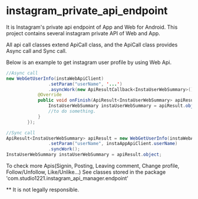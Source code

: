 # instagram_private_api_endpoint
It is Instagram's private api endpoint of App and Web for Android.
This project contains several instagram private API of Web and App.

All api call classes extend ApiCall class, and the ApiCall class provides Async call and Sync call.

Below is an example to get instagram user profile by using Web Api.

```java
//Async call
new WebGetUserInfo(instaWebApiClient)
                .setParam("userName", '...')
                .asyncWork(new ApiResultCallback<InstaUserWebSummary>() {
            @Override
            public void onFinish(ApiResult<InstaUserWebSummary> apiResult) {
                InstaUserWebSummary instaUserWebSummary = apiResult.object;
                //to do something.
            }
        });
```

```java
//Sync call
ApiResult<InstaUserWebSummary> apiResult = new WebGetUserInfo(instaWebApiClient)
                .setParam("userName", instaAppApiClient.userName)
                .syncWork();
InstaUserWebSummary instaUserWebSummary = apiResult.object;
```

To check more Apis(Signin, Posting, Leaving comment, Change profile, Follow/Unfollow, Like/Unlike...)
See classes stored in the package 'com.studio1221.instagram_api_manager.endpoint'



** It is not legally responsible.

